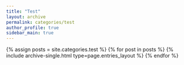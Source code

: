 ```yaml
---
title: "Test"
layout: archive
permalink: categories/test
author_profile: true
sidebar_main: true
---
```


{% assign posts = site.categories.test %}
{% for post in posts %} {% include archive-single.html type=page.entries_layout %} {% endfor %}